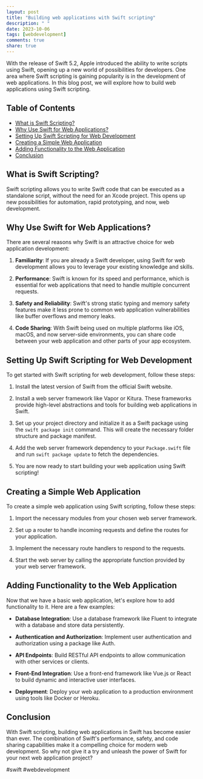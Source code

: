 ```yaml
---
layout: post
title: "Building web applications with Swift scripting"
description: " "
date: 2023-10-06
tags: [webdevelopment]
comments: true
share: true
---
```


With the release of Swift 5.2, Apple introduced the ability to write scripts using Swift, opening up a new world of possibilities for developers. One area where Swift scripting is gaining popularity is in the development of web applications. In this blog post, we will explore how to build web applications using Swift scripting.

## Table of Contents
- [What is Swift Scripting?](#what-is-swift-scripting)
- [Why Use Swift for Web Applications?](#why-use-swift-for-web-applications)
- [Setting Up Swift Scripting for Web Development](#setting-up-swift-scripting-for-web-development)
- [Creating a Simple Web Application](#creating-a-simple-web-application)
- [Adding Functionality to the Web Application](#adding-functionality-to-the-web-application)
- [Conclusion](#conclusion)

## What is Swift Scripting?

Swift scripting allows you to write Swift code that can be executed as a standalone script, without the need for an Xcode project. This opens up new possibilities for automation, rapid prototyping, and now, web development.

## Why Use Swift for Web Applications?

There are several reasons why Swift is an attractive choice for web application development:

1. **Familiarity**: If you are already a Swift developer, using Swift for web development allows you to leverage your existing knowledge and skills.

2. **Performance**: Swift is known for its speed and performance, which is essential for web applications that need to handle multiple concurrent requests.

3. **Safety and Reliability**: Swift's strong static typing and memory safety features make it less prone to common web application vulnerabilities like buffer overflows and memory leaks.

4. **Code Sharing**: With Swift being used on multiple platforms like iOS, macOS, and now server-side environments, you can share code between your web application and other parts of your app ecosystem.

## Setting Up Swift Scripting for Web Development

To get started with Swift scripting for web development, follow these steps:

1. Install the latest version of Swift from the official Swift website.

2. Install a web server framework like Vapor or Kitura. These frameworks provide high-level abstractions and tools for building web applications in Swift.

3. Set up your project directory and initialize it as a Swift package using the `swift package init` command. This will create the necessary folder structure and package manifest.

4. Add the web server framework dependency to your `Package.swift` file and run `swift package update` to fetch the dependencies.

5. You are now ready to start building your web application using Swift scripting!

## Creating a Simple Web Application

To create a simple web application using Swift scripting, follow these steps:

1. Import the necessary modules from your chosen web server framework.

2. Set up a router to handle incoming requests and define the routes for your application.

3. Implement the necessary route handlers to respond to the requests.

4. Start the web server by calling the appropriate function provided by your web server framework.

## Adding Functionality to the Web Application

Now that we have a basic web application, let's explore how to add functionality to it. Here are a few examples:

- **Database Integration**: Use a database framework like Fluent to integrate with a database and store data persistently.

- **Authentication and Authorization**: Implement user authentication and authorization using a package like Auth.

- **API Endpoints**: Build RESTful API endpoints to allow communication with other services or clients.

- **Front-End Integration**: Use a front-end framework like Vue.js or React to build dynamic and interactive user interfaces.

- **Deployment**: Deploy your web application to a production environment using tools like Docker or Heroku.

## Conclusion

With Swift scripting, building web applications in Swift has become easier than ever. The combination of Swift's performance, safety, and code sharing capabilities make it a compelling choice for modern web development. So why not give it a try and unleash the power of Swift for your next web application project?

#swift #webdevelopment